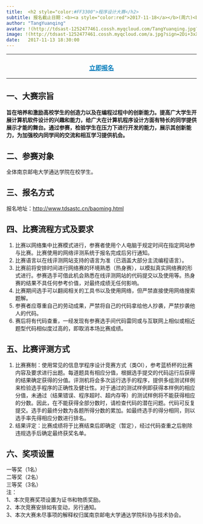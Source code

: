 ```yaml
---
title:  <h2 style="color:#FF3300">程序设计大赛</h2>
subtitle: 报名截止日期：<b><a style="color:red">2017-11-18</a></b>(周六)<br>正式比赛日期：<b><a style="color:red">2017-11-25</a></b>(周六)
author: "TangYuanqing"
avatar: !(http://tdsast-1252477461.cossh.myqcloud.com/TangYuanqing.jpg?sign=+iqc5a5wI5L42gOkkmXibwgT/NNhPTEyNTI0Nzc0NjEmaz1BS0lENTRyUm95ZGpMbzU5MmlRWmloVDJPcEJOTUNwR3VaUDImZT0xNTEzMTgwMDY1JnQ9MTUxMDU4ODA2NSZyPTY2MzQ1ODk0MiZmPS9UYW5nWXVhbnFpbmcuanBnJmI9dGRzYXN0)
image: !(http://tdsast-1252477461.cossh.myqcloud.com/a.jpg?sign=2Di+3xXiZJiLjJGnRfN0VUXnU+JhPTEyNTI0Nzc0NjEmaz1BS0lENTRyUm95ZGpMbzU5MmlRWmloVDJPcEJOTUNwR3VaUDImZT0xNTEzMTc5MzQ4JnQ9MTUxMDU4NzM0OCZyPTE2ODYwNjcwOSZmPS9hLmpwZyZiPXRkc2FzdA==)
date:   2017-11-13 18:30:00
---
```



---
### <center><a href="http://www.tdsastc.cn/baoming.html" style="color:#007bbb">立即报名</a></center>  
---
## 一、大赛宗旨  
#### 旨在培养和激励高校学生的创造力以及在编程过程中的创新能力。提高广大学生开展计算机软件设计的兴趣和能力，给广大在计算机程序设计方面有特长的同学提供展示才能的舞台。通过参赛，检验学生在压力下进行开发的能力，展示其创新能力，为加强校内同学间的交流和相互学习提供机会。

## 二、参赛对象  
全体南京邮电大学通达学院在校学生。
## 三、报名方式  
报名地址：<http://www.tdsastc.cn/baoming.html>

## 四、比赛流程方式及要求  
1.	比赛以网络集中比赛模式进行，参赛者使用个人电脑于规定时间在指定网站参与比赛。比赛使用的网络评测系统于报名完成后另行通知。
2.	比赛语言以在线评测网站支持的语言为准（已涵盖大部分主流编程语言）。
3.	比赛前将安排时间进行网络赛的环境熟悉（热身赛），以模拟真实网络赛的形式进行。参赛选手可借此机会熟悉在线评测网站的代码提交以及使用等。热身赛的结果不具任何参考价值，对最终成绩无任何影响。
4.	比赛期间选手可以翻阅相关的工具书以及使用网络，但严禁直接使用网络搜索题解。
5.	参赛者应尊重自己的劳动成果，严禁将自己的代码拿给他人抄袭，严禁抄袭他人的代码。
6.	赛后将有代码查重，一经发现有参赛选手间代码雷同或与互联网上相似或相近题型代码相似度过高的，即取消本场比赛成绩。  
## 五、比赛评测方式  
1.  比赛赛制：使用常见的信息学程序设计竞赛方式（类OI），参考蓝桥杯的比赛内容及要求进行出题。每道题具有相应分值，根据选手提交的代码运行后获得的结果确定获得的分值。评测机将会多次运行选手的程序，提供多组测试样例来检验选手程序的正确性及健壮性。对于通过的测试样例即获得本样例的相应分值，未通过（结果错误、程序超时、超内存等）的测试样例将不能获得相应的分数。因此，在不能获得全部分数时，请检查代码的潜在问题。代码可反复提交。选手的最终分数为各题所得分数的累加。如最终选手的得分相同，则以选手率先得相应分数进行排名。  
2.  结果评定：比赛成绩将于比赛结束后即确定（暂定），经过代码查重之后剔除违规选手后确定最终获奖名单。  

## 六、奖项设置
一等奖（1名）  
二等奖（2名）  
三等奖（3名）  
注：  
1、本次竞赛奖项设置为证书和物质奖励。  
2、本次竞赛安排如有变动，另行通知。  
3、本次大赛未尽事项的解释权归属南京邮电大学通达学院科协与技术协会。  
